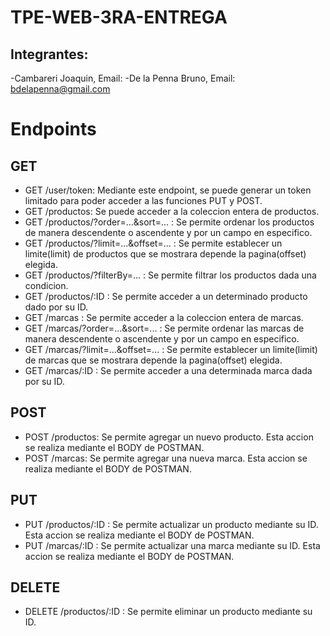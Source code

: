# TPE-WEB-3RA-ENTREGA
## Integrantes:
-Cambareri Joaquin, Email: 
-De la Penna Bruno, Email: bdelapenna@gmail.com

# Endpoints

## GET
- GET /user/token: Mediante este endpoint, se puede generar un token limitado para poder acceder a las funciones PUT y POST.
- GET /productos: Se puede acceder a la coleccion entera de productos.
- GET /productos/?order=...&sort=... : Se permite ordenar los productos de manera descendente o ascendente y por un campo en especifico.
- GET /productos/?limit=...&offset=... : Se permite establecer un limite(limit) de productos que se mostrara depende la pagina(offset) elegida.
- GET /productos/?filterBy=... : Se permite filtrar los productos dada una condicion.
- GET /productos/:ID : Se permite acceder a un determinado producto dado por su ID.
- GET /marcas : Se permite acceder a la coleccion entera de marcas.
- GET /marcas/?order=...&sort=... : Se permite ordenar las marcas de manera descendente o ascendente y por un campo en especifico.
- GET /marcas/?limit=...&offset=... : Se permite establecer un limite(limit) de marcas que se mostrara depende la pagina(offset) elegida.
- GET /marcas/:ID : Se permite acceder a una determinada marca dada por su ID.

## POST
- POST /productos: Se permite agregar un nuevo producto. Esta accion se realiza mediante el BODY de POSTMAN.
- POST /marcas: Se permite agregar una nueva marca. Esta accion se realiza mediante el BODY de POSTMAN.

## PUT
- PUT /productos/:ID : Se permite actualizar un producto mediante su ID. Esta accion se realiza mediante el BODY de POSTMAN.
- PUT /marcas/:ID : Se permite actualizar una marca mediante su ID. Esta accion se realiza mediante el BODY de POSTMAN.

## DELETE
- DELETE /productos/:ID : Se permite eliminar un producto mediante su ID.
